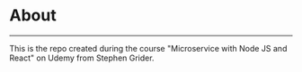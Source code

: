 # About

---

This is the repo created during the course "Microservice with Node JS and React" on Udemy from Stephen Grider.
